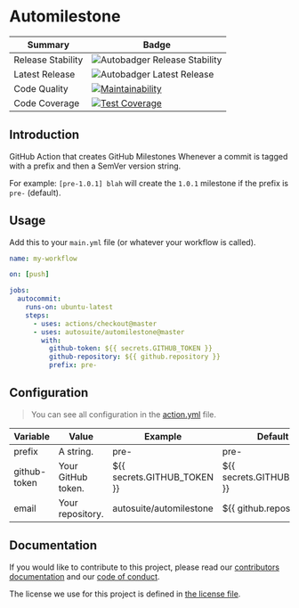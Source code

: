 # Automilestone

| Summary           | Badge                                              |
| ----------------- | -------------------------------------------------- |
| Release Stability | ![Autobadger Release Stability][release-stability] |
| Latest Release    | ![Autobadger Latest Release][latest-release]       |
| Code Quality      | [![Maintainability][quality-image]][quality-link]  |
| Code Coverage     | [![Test Coverage][coverage-image]][coverage-link]  |

[release-stability]: https://img.shields.io/static/v1?label=latest&message=0.1.0&color=purple
[latest-release]: https://img.shields.io/static/v1?label=stability&message=prerelease&color=yellow
[quality-image]: https://api.codeclimate.com/v1/badges/2a5e3b36c9c7907dc13e/maintainability
[quality-link]: https://codeclimate.com/github/autosuite/autocommit/maintainability
[coverage-image]: https://api.codeclimate.com/v1/badges/2a5e3b36c9c7907dc13e/test_coverage
[coverage-link]: https://codeclimate.com/github/autosuite/autocommit/test_coverage

## Introduction

GitHub Action that creates GitHub Milestones Whenever a commit is tagged with a prefix and then a SemVer version string.

For example: `[pre-1.0.1] blah` will create the `1.0.1` milestone if the prefix is `pre-` (default).

## Usage

Add this to your `main.yml` file (or whatever your workflow is called).

```yaml
name: my-workflow

on: [push]

jobs:
  autocommit:
    runs-on: ubuntu-latest
    steps:
      - uses: actions/checkout@master
      - uses: autosuite/automilestone@master
        with:
          github-token: ${{ secrets.GITHUB_TOKEN }}
          github-repository: ${{ github.repository }}
          prefix: pre-
```

## Configuration

> You can see all configuration in the [action.yml](action.yml) file.

| Variable     | Value              | Example                     | Default                     | Required? |
| ------------ | ------------------ | --------------------------- | --------------------------- | --------- |
| prefix       | A string.          | pre-                        | pre-                        | Yes.      |
| github-token | Your GitHub token. | ${{ secrets.GITHUB_TOKEN }} | ${{ secrets.GITHUB_TOKEN }} | Yes.      |
| email        | Your repository.   | autosuite/automilestone     | ${{ github.repository }}    | Yes.      |

## Documentation

If you would like to contribute to this project, please read our [contributors documentation](CONTRIBUTING.md) and our [code of conduct](CODE_OF_CONDUCT.md).

The license we use for this project is defined in [the license file](LICENSE).
